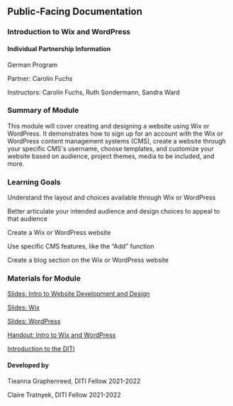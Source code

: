 ## Public-Facing Documentation

### Introduction to Wix and WordPress

#### Individual Partnership Information

German Program

Partner: Carolin Fuchs

Instructors: Carolin Fuchs, Ruth Sondermann, Sandra Ward

### Summary of Module

This module will cover creating and designing a website using Wix or WordPress. It demonstrates how to sign up for an account with the Wix or WordPress content management systems (CMS), create a website through your specific CMS's username, choose templates, and customize your website based on audience, project themes, media to be included, and more. 

### Learning Goals 

Understand the layout and choices available through Wix or WordPress

Better articulate your intended audience and design choices to appeal to that audience

Create a Wix or WordPress website

Use specific CMS features, like the “Add” function

Create a blog section on the Wix or WordPress website

### Materials for Module 

[Slides: Intro to Website Development and Design](https://github.com/NULabNortheastern/digitalassignmentshowcase/blob/master/multi-domain-modules/sp22-fuchs-grmn-website/German%20Program_SP22_Introduction%20to%20Website%20Building.pdf)

[Slides: Wix](https://github.com/NULabNortheastern/digitalassignmentshowcase/blob/master/multi-domain-modules/sp22-fuchs-grmn-website/German%20Program_SP22_Introduction%20to%20Wix%20.pdf)

[Slides: WordPress](https://github.com/NULabNortheastern/digitalassignmentshowcase/blob/master/multi-domain-modules/sp22-fuchs-grmn-website/GermanProgram_SP22_Introduction%20to%20Wordpress.pdf)

[Handout: Intro to Wix and WordPress](https://github.com/NULabNortheastern/digitalassignmentshowcase/blob/master/multi-domain-modules/sp22-fuchs-grmn-website/Handout_Intro-WX_WP.pdf)

[Introduction to the DITI](https://github.com/NULabNortheastern/digitalassignmentshowcase/blob/master/multi-domain-modules/sp22-fuchs-grmn-website/Introduction%20to%20the%20%20Digital%20Integration%20Teaching%20Initiative%20%20(DITI).pdf)

#### Developed by

Tieanna Graphenreed, DITI Fellow 2021-2022

Claire Tratnyek, DITI Fellow 2021-2022